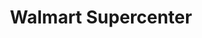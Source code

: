 ---
title: "Walmart Supercenter"
url: /lexington/walmart-supercenter-south-lake-drive/
shop: Supermarkt
---